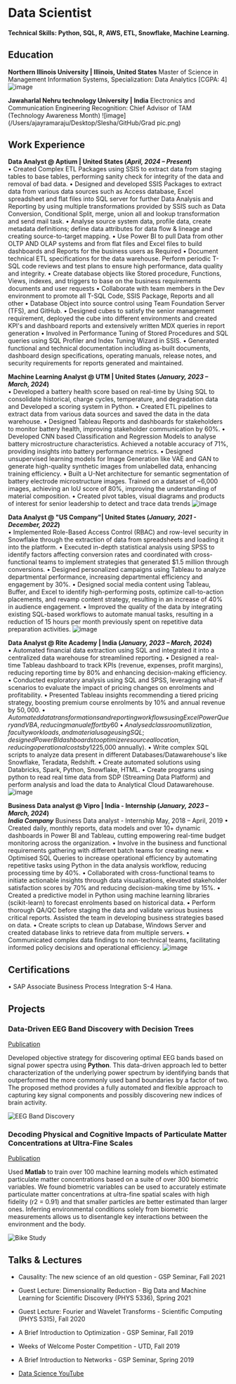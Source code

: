 # Data Scientist

#### Technical Skills: Python, SQL, R, AWS, ETL, Snowflake, Machine Learning.

## Education
**Northern Illinois University | Illinois, United States**
Master of Science in Management Information Systems, Specialization: Data Analytics [CGPA: 4]
![image](https://github.com/user-attachments/assets/1b910e1a-a5d5-4b65-a50a-fb8be0eebd48)

**Jawaharlal Nehru technology University | India**
Electronics and Communication Engineering
Recognition: Chief Advisor of TAM (Technology Awareness Month) 
![image](/Users/ajayramaraju/Desktop/Slesha/GitHub/Grad pic.png)


## Work Experience
**Data Analyst @ Aptium | United States (_April, 2024 – Present_)**									
•	Created Complex ETL Packages using SSIS to extract data from staging tables to base tables, performing sanity check for integrity of the data and removal of bad data.
•	Designed and developed SSIS Packages to extract data from various data sources such as Access database, Excel spreadsheet and flat files into SQL server for further Data Analysis 
  and Reporting by using multiple transformations provided by SSIS such as Data Conversion, Conditional Split, merge, union all and lookup transformation and send mail task.
•	Analyse source system data, profile data, create metadata definitions; define data attributes for data flow & lineage and creating source-to-target mapping.
•	Use Power BI to pull Data from other OLTP AND OLAP systems and from flat files and Excel files to build dashboards and Reports for the business users as Required
•	Document technical ETL specifications for the data warehouse. Perform periodic T-SQL code reviews and test plans to ensure high performance, data quality and integrity.
•	Create database objects like Stored procedure, Functions, Views, indexes, and triggers to base on the business requirements documents and user requests
•	Collaborate with team members in the Dev environment to promote all T-SQL Code, SSIS Package, Reports and all other
•	Database Object into source control using Team Foundation Server (TFS), and GitHub.
•	Designed cubes to satisfy the senior management requirement, deployed the cube into different environments and created KPl's and dashboard reports and extensively written MDX          queries in report generation
•	Involved in Performance Tuning of Stored Procedures and SQL queries using SQL Profiler and Index Tuning Wizard in SSIS.
•	Generated functional and technical documentation including as-built documents, dashboard design specifications, operating manuals, release notes, and security requirements for reports generated and maintained.

**Machine Learning Analyst @ UTM | United States (_January, 2023 – March, 2024_)**				      
•	Developed a battery health score based on real-time by Using SQL to consolidate historical, charge cycles, temperature, and degradation data and Developed a scoring system in Python.
•	Created ETL pipelines to extract data from various data sources and saved the data in the data warehouse.
•	Designed Tableau Reports and dashboards for stakeholders to monitor battery health, improving stakeholder communication by 60%.
•	Developed CNN based Classification and Regression Models to analyse battery microstructure characteristics. Achieved a notable accuracy of 71%, providing insights into battery performance metrics.
•	Designed unsupervised learning models for Image Generation like VAE and GAN to generate high-quality synthetic images from unlabelled data, enhancing training efficiency.
•	Built a U-Net architecture for semantic segmentation of battery electrode microstructure images. Trained on a dataset of ~6,000 images, achieving an IoU score of 80%, improving the understanding of material composition.
•	Created pivot tables, visual diagrams and products of interest for senior leadership to detect and trace data trends
![image](https://github.com/user-attachments/assets/2975cc0a-b8bf-4d4e-8045-7108eefa365f)

**Data Analyst @ "US Company"| United States (_January, 2021 - December, 2022_)**				      
•	Implemented Role-Based Access Control (RBAC) and row-level security in Snowflake through the extraction of data from spreadsheets and loading it into the platform. 
•	Executed in-depth statistical analysis using SPSS to identify factors affecting conversion rates and coordinated with cross-functional teams to implement strategies that generated $1.5 million through conversions. 
•	Designed personalized campaigns using Tableau to analyze departmental performance, increasing departmental efficiency and engagement by 30%.
•	Designed social media content using Tableau, Buffer, and Excel to identify high-performing posts, optimize call-to-action placements, and revamp content strategy, resulting in an increase of 40% in audience engagement.
•	Improved the quality of the data by integrating existing SQL-based workflows to automate manual tasks, resulting in a reduction of 15 hours per month previously spent on repetitive data preparation activities.
![image](https://github.com/user-attachments/assets/256c0013-aef9-4d36-9e33-d014da331a9f)


**Data Analyst @ Rite Academy | India (_January, 2023 – March, 2024_)**				      
•	Automated financial data extraction using SQL and integrated it into a centralized data warehouse for streamlined reporting.
•	Designed a real-time Tableau dashboard to track KPIs (revenue, expenses, profit margins), reducing reporting time by 80% and enhancing decision-making efficiency.
•	Conducted exploratory analysis using SQL and SPSS, leveraging what-if scenarios to evaluate the impact of pricing changes on enrolments and profitability.
•	Presented Tableau insights recommending a tiered pricing strategy, boosting premium course enrolments by 10% and annual revenue by $50,000.
•	Automated data transformations and reporting workflows using Excel Power Query and VBA, reducing manual effort by 60% and improving efficiency.
•	Analysed classroom utilization, faculty workloads, and material usage using SQL; designed Power BI dashboards to optimize resource allocation, reducing operational costs by 12% ($25,000 annually).
•	Write complex SQL scripts to analyze data present in different Databases/Datawarehouse's like Snowflake, Teradata, Redshift.
•	Create automated solutions using Databricks, Spark, Python, Snowflake, HTML.
•	Create programs using python to read real time data from SDP (Streaming Data Platform) and perform analysis and load the data to Analytical Cloud Datawarehouse.
![image](https://github.com/user-attachments/assets/57ce0d51-3911-4c34-b7ed-9385e25f5e0f)

**Business Data analyst @ Vipro | India - Internship  (_January, 2023 – March, 2024_)**				      
***India Company***	
Business Data analyst - Internship								 May, 2018 – April, 2019
•	Created daily, monthly reports, data models and over 10+ dynamic dashboards in Power BI and Tableau, cutting empowering real-time budget monitoring across the organization.
•	Involve in the business and functional requirements gathering with different batch teams for creating new.
•	Optimised SQL Queries to increase operational efficiency by automating repetitive tasks using Python in the data analysis workflow, reducing processing time by 40%.
•	Collaborated with cross-functional teams to initiate actionable insights through data visualizations, elevated stakeholder satisfaction scores by 70% and reducing decision-making time by 15%.
•	Created a predictive model in Python using machine learning libraries (scikit-learn) to forecast enrolments based on historical data.
•	Perform thorough QA/QC before staging the data and validate various business critical reports. Assisted the team in developing business strategies based on data.
•	Create scripts to clean up Database, Windows Server and created database links to retrieve data from multiple servers.
•	Communicated complex data findings to non-technical teams, facilitating informed policy decisions and operational efficiency.
![image](https://github.com/user-attachments/assets/7abbed0f-480a-457a-8abe-27add0b44328)

## Certifications
•	SAP Associate Business Process Integration S-4 Hana. 


## Projects
### Data-Driven EEG Band Discovery with Decision Trees
[Publication](https://www.mdpi.com/1424-8220/22/8/3048)

Developed objective strategy for discovering optimal EEG bands based on signal power spectra using **Python**. This data-driven approach led to better characterization of the underlying power spectrum by identifying bands that outperformed the more commonly used band boundaries by a factor of two. The proposed method provides a fully automated and flexible approach to capturing key signal components and possibly discovering new indices of brain activity.

![EEG Band Discovery](/assets/img/eeg_band_discovery.jpeg)

### Decoding Physical and Cognitive Impacts of Particulate Matter Concentrations at Ultra-Fine Scales
[Publication](https://www.mdpi.com/1424-8220/22/11/4240)

Used **Matlab** to train over 100 machine learning models which estimated particulate matter concentrations based on a suite of over 300 biometric variables. We found biometric variables can be used to accurately estimate particulate matter concentrations at ultra-fine spatial scales with high fidelity (r2 = 0.91) and that smaller particles are better estimated than larger ones. Inferring environmental conditions solely from biometric measurements allows us to disentangle key interactions between the environment and the body.

![Bike Study](/assets/img/bike_study.jpeg)

## Talks & Lectures
- Causality: The new science of an old question - GSP Seminar, Fall 2021
- Guest Lecture: Dimensionality Reduction - Big Data and Machine Learning for Scientific Discovery (PHYS 5336), Spring 2021
- Guest Lecture: Fourier and Wavelet Transforms - Scientific Computing (PHYS 5315), Fall 2020
- A Brief Introduction to Optimization - GSP Seminar, Fall 2019
- Weeks of Welcome Poster Competition - UTD, Fall 2019
- A Brief Introduction to Networks - GSP Seminar, Spring 2019

- [Data Science YouTube](https://www.youtube.com/channel/UCa9gErQ9AE5jT2DZLjXBIdA)
